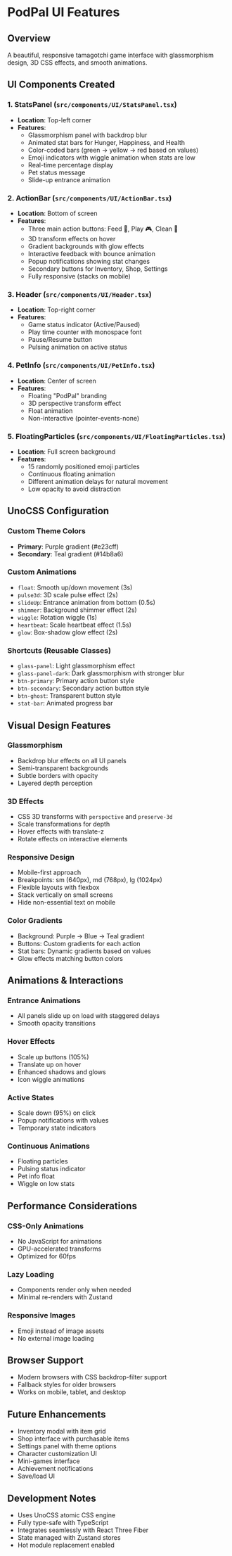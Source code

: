# PodPal UI Features

## Overview
A beautiful, responsive tamagotchi game interface with glassmorphism design, 3D CSS effects, and smooth animations.

## UI Components Created

### 1. **StatsPanel** (`src/components/UI/StatsPanel.tsx`)
- **Location**: Top-left corner
- **Features**:
  - Glassmorphism panel with backdrop blur
  - Animated stat bars for Hunger, Happiness, and Health
  - Color-coded bars (green → yellow → red based on values)
  - Emoji indicators with wiggle animation when stats are low
  - Real-time percentage display
  - Pet status message
  - Slide-up entrance animation

### 2. **ActionBar** (`src/components/UI/ActionBar.tsx`)
- **Location**: Bottom of screen
- **Features**:
  - Three main action buttons: Feed 🍖, Play 🎮, Clean 🧹
  - 3D transform effects on hover
  - Gradient backgrounds with glow effects
  - Interactive feedback with bounce animation
  - Popup notifications showing stat changes
  - Secondary buttons for Inventory, Shop, Settings
  - Fully responsive (stacks on mobile)

### 3. **Header** (`src/components/UI/Header.tsx`)
- **Location**: Top-right corner
- **Features**:
  - Game status indicator (Active/Paused)
  - Play time counter with monospace font
  - Pause/Resume button
  - Pulsing animation on active status

### 4. **PetInfo** (`src/components/UI/PetInfo.tsx`)
- **Location**: Center of screen
- **Features**:
  - Floating "PodPal" branding
  - 3D perspective transform effect
  - Float animation
  - Non-interactive (pointer-events-none)

### 5. **FloatingParticles** (`src/components/UI/FloatingParticles.tsx`)
- **Location**: Full screen background
- **Features**:
  - 15 randomly positioned emoji particles
  - Continuous floating animation
  - Different animation delays for natural movement
  - Low opacity to avoid distraction

## UnoCSS Configuration

### Custom Theme Colors
- **Primary**: Purple gradient (#e23cff)
- **Secondary**: Teal gradient (#14b8a6)

### Custom Animations
- `float`: Smooth up/down movement (3s)
- `pulse3d`: 3D scale pulse effect (2s)
- `slideUp`: Entrance animation from bottom (0.5s)
- `shimmer`: Background shimmer effect (2s)
- `wiggle`: Rotation wiggle (1s)
- `heartbeat`: Scale heartbeat effect (1.5s)
- `glow`: Box-shadow glow effect (2s)

### Shortcuts (Reusable Classes)
- `glass-panel`: Light glassmorphism effect
- `glass-panel-dark`: Dark glassmorphism with stronger blur
- `btn-primary`: Primary action button style
- `btn-secondary`: Secondary action button style
- `btn-ghost`: Transparent button style
- `stat-bar`: Animated progress bar

## Visual Design Features

### Glassmorphism
- Backdrop blur effects on all UI panels
- Semi-transparent backgrounds
- Subtle borders with opacity
- Layered depth perception

### 3D Effects
- CSS 3D transforms with `perspective` and `preserve-3d`
- Scale transformations for depth
- Hover effects with translate-z
- Rotate effects on interactive elements

### Responsive Design
- Mobile-first approach
- Breakpoints: sm (640px), md (768px), lg (1024px)
- Flexible layouts with flexbox
- Stack vertically on small screens
- Hide non-essential text on mobile

### Color Gradients
- Background: Purple → Blue → Teal gradient
- Buttons: Custom gradients for each action
- Stat bars: Dynamic gradients based on values
- Glow effects matching button colors

## Animations & Interactions

### Entrance Animations
- All panels slide up on load with staggered delays
- Smooth opacity transitions

### Hover Effects
- Scale up buttons (105%)
- Translate up on hover
- Enhanced shadows and glows
- Icon wiggle animations

### Active States
- Scale down (95%) on click
- Popup notifications with values
- Temporary state indicators

### Continuous Animations
- Floating particles
- Pulsing status indicator
- Pet info float
- Wiggle on low stats

## Performance Considerations

### CSS-Only Animations
- No JavaScript for animations
- GPU-accelerated transforms
- Optimized for 60fps

### Lazy Loading
- Components render only when needed
- Minimal re-renders with Zustand

### Responsive Images
- Emoji instead of image assets
- No external image loading

## Browser Support
- Modern browsers with CSS backdrop-filter support
- Fallback styles for older browsers
- Works on mobile, tablet, and desktop

## Future Enhancements
- Inventory modal with item grid
- Shop interface with purchasable items
- Settings panel with theme options
- Character customization UI
- Mini-games interface
- Achievement notifications
- Save/load UI

## Development Notes
- Uses UnoCSS atomic CSS engine
- Fully type-safe with TypeScript
- Integrates seamlessly with React Three Fiber
- State managed with Zustand stores
- Hot module replacement enabled
